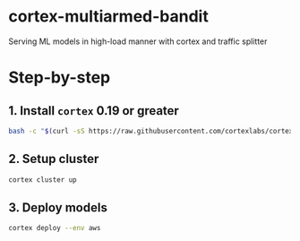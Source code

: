 # cortex-multiarmed-bandit

Serving ML models in high-load manner with cortex and traffic splitter


# Step-by-step

## 1. Install `cortex` 0.19 or greater

```bash
bash -c "$(curl -sS https://raw.githubusercontent.com/cortexlabs/cortex/0.19/get-cli.sh)"
```

## 2. Setup cluster 

```bash
cortex cluster up
```

## 3. Deploy models

```bash
cortex deploy --env aws
```

